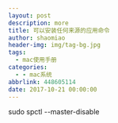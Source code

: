 ```yaml
---
layout: post
description: more
title: 可以安装任何来源的应用命令
author: shaomiao
header-img: img/tag-bg.jpg
tags:
  - mac使用手册
categories:
  - - mac系统
abbrlink: 448605114
date: 2017-10-21 00:00:00
---
```

sudo spctl --master-disable
